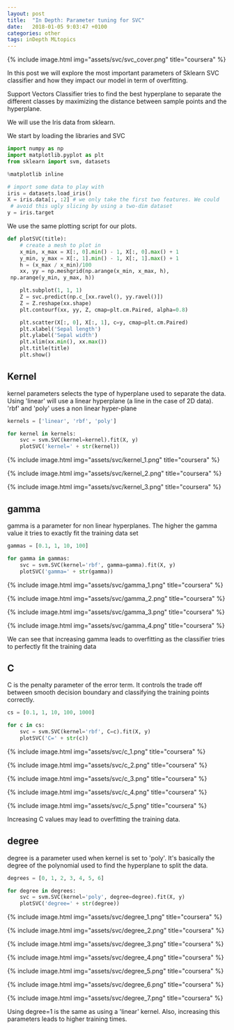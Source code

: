 ```yaml
---
layout: post
title:  "In Depth: Parameter tuning for SVC"
date:   2018-01-05 9:03:47 +0100
categories: other
tags: inDepth MLtopics
---
```


{% include image.html
            img="assets/svc/svc_cover.png"
            title="coursera"
            %}


In this post we will explore the most important parameters of Sklearn SVC classifier and how they impact our model in term of overfitting.

Support Vectors Classifier tries to find the best hyperplane to separate the different classes by maximizing the distance between sample points and the hyperplane.

We will use the Iris data from sklearn.

We start by loading the libraries and SVC

```python
import numpy as np
import matplotlib.pyplot as plt
from sklearn import svm, datasets
```


```python
%matplotlib inline
```


```python
# import some data to play with
iris = datasets.load_iris()
X = iris.data[:, :2] # we only take the first two features. We could
 # avoid this ugly slicing by using a two-dim dataset
y = iris.target
```
We use the same plotting script for our plots.

```python
def plotSVC(title):
    # create a mesh to plot in
    x_min, x_max = X[:, 0].min() - 1, X[:, 0].max() + 1
    y_min, y_max = X[:, 1].min() - 1, X[:, 1].max() + 1
    h = (x_max / x_min)/100
    xx, yy = np.meshgrid(np.arange(x_min, x_max, h),
 np.arange(y_min, y_max, h))

    plt.subplot(1, 1, 1)
    Z = svc.predict(np.c_[xx.ravel(), yy.ravel()])
    Z = Z.reshape(xx.shape)
    plt.contourf(xx, yy, Z, cmap=plt.cm.Paired, alpha=0.8)

    plt.scatter(X[:, 0], X[:, 1], c=y, cmap=plt.cm.Paired)
    plt.xlabel('Sepal length')
    plt.ylabel('Sepal width')
    plt.xlim(xx.min(), xx.max())
    plt.title(title)
    plt.show()
```

## Kernel

kernel parameters selects the type of hyperplane used to separate the data. Using 'linear' will use a linear hyperplane (a line in the case of 2D data). 'rbf' and 'poly' uses a non linear hyper-plane


```python
kernels = ['linear', 'rbf', 'poly']
```


```python
for kernel in kernels:
    svc = svm.SVC(kernel=kernel).fit(X, y)
    plotSVC('kernel=' + str(kernel))
```


{% include image.html
            img="assets/svc/kernel_1.png"
            title="coursera"
            %}



{% include image.html
            img="assets/svc/kernel_2.png"
            title="coursera"
            %}



{% include image.html
            img="assets/svc/kernel_3.png"
            title="coursera"
            %}


## gamma

gamma is a parameter for non linear hyperplanes. The higher the gamma value it tries to exactly fit the training data set


```python
gammas = [0.1, 1, 10, 100]
```


```python
for gamma in gammas:
    svc = svm.SVC(kernel='rbf', gamma=gamma).fit(X, y)
    plotSVC('gamma=' + str(gamma))
```


{% include image.html
            img="assets/svc/gamma_1.png"
            title="coursera"
            %}



{% include image.html
            img="assets/svc/gamma_2.png"
            title="coursera"
            %}



{% include image.html
            img="assets/svc/gamma_3.png"
            title="coursera"
            %}



{% include image.html
            img="assets/svc/gamma_4.png"
            title="coursera"
            %}


We can see that increasing gamma leads to overfitting as the classifier tries to perfectly fit the training data

## C

C is the penalty parameter of the error term. It controls the trade off between smooth decision boundary and classifying the training points correctly.


```python
cs = [0.1, 1, 10, 100, 1000]
```


```python
for c in cs:
    svc = svm.SVC(kernel='rbf', C=c).fit(X, y)
    plotSVC('C=' + str(c))
```


{% include image.html
            img="assets/svc/c_1.png"
            title="coursera"
            %}



{% include image.html
            img="assets/svc/c_2.png"
            title="coursera"
            %}



{% include image.html
            img="assets/svc/c_3.png"
            title="coursera"
            %}



{% include image.html
            img="assets/svc/c_4.png"
            title="coursera"
            %}



{% include image.html
            img="assets/svc/c_5.png"
            title="coursera"
            %}


Increasing C values may lead to overfitting the training data.

## degree

degree is a parameter used when kernel is set to 'poly'. It's basically the degree of the polynomial used to find the hyperplane to split the data.


```python
degrees = [0, 1, 2, 3, 4, 5, 6]
```


```python
for degree in degrees:
    svc = svm.SVC(kernel='poly', degree=degree).fit(X, y)
    plotSVC('degree=' + str(degree))
```


{% include image.html
            img="assets/svc/degree_1.png"
            title="coursera"
            %}



{% include image.html
            img="assets/svc/degree_2.png"
            title="coursera"
            %}



{% include image.html
            img="assets/svc/degree_3.png"
            title="coursera"
            %}


{% include image.html
            img="assets/svc/degree_4.png"
            title="coursera"
            %}



{% include image.html
            img="assets/svc/degree_5.png"
            title="coursera"
            %}



{% include image.html
            img="assets/svc/degree_6.png"
            title="coursera"
            %}



{% include image.html
            img="assets/svc/degree_7.png"
            title="coursera"
            %}


Using degree=1 is the same as using a 'linear' kernel. Also, increasing this parameters leads to higher training times.
